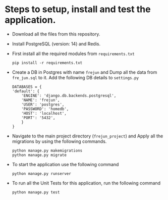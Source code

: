 # Steps to setup, install and test the application.

- Download all the files from this repository.
- Install PostgreSQL (version: 14) and Redis.
- First install all the required modules from ```requirements.txt```
    ```
    pip install -r requirements.txt
    ```
- Create a DB in Postgres with name ```frejun``` and Dump all the data from ```fre_jun.sql``` to it. Add the following DB details to ```settings.py```
    ```
    DATABASES = {
    'default': {
        'ENGINE': 'django.db.backends.postgresql',
        'NAME': 'frejun',
        'USER': 'postgres',
        'PASSWORD': 'homedb',
        'HOST': 'localhost',
        'PORT': '5432',
        }
    }
    ```

- Navigate to the main project directory (```frejun_project```) and Apply all the migrations by using the following commands.
    ```
    python manage.py makemigrations
    python manage.py migrate
    ```
- To start the application use the following command
    ```
    python manage.py runserver
    ```
- To run all the Unit Tests for this application, run the following command
    ```
    python manage.py test
    ```
